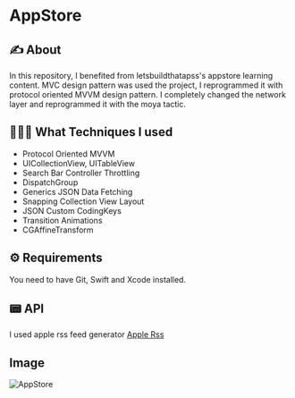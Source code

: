 # AppStore

## ✍️ About

In this repository, I benefited from letsbuildthatapss's appstore learning content.
MVC design pattern was used the project, I reprogrammed it with protocol oriented MVVM design pattern.
I completely changed the network layer and reprogrammed it with the moya tactic.

## 👨🏻‍💻 What Techniques I used

- Protocol Oriented MVVM 
- UICollectionView, UITableView
- Search Bar Controller Throttling
- DispatchGroup
- Generics JSON Data Fetching
- Snapping Collection View Layout
- JSON Custom CodingKeys
- Transition Animations
- CGAffineTransform

 ## ⚙️ Requirements
  You need to have Git, Swift and Xcode installed.

 ## 📟 API
 
 I used apple rss feed generator [Apple Rss](https://rss.applemarketingtools.com/)
 
## Image

![AppStore](https://user-images.githubusercontent.com/106486885/201339369-455eecdc-0644-4e82-9716-69dddd8d5c45.png)


